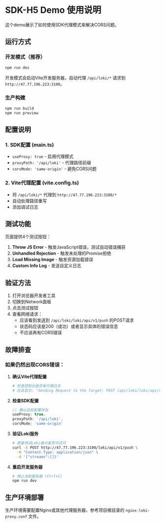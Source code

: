 # SDK-H5 Demo 使用说明

这个demo展示了如何使用SDK代理模式来解决CORS问题。

## 运行方式

### 开发模式（推荐）
```bash
npm run dev
```

开发模式会启动Vite开发服务器，自动代理 `/api/loki/*` 请求到 `http://47.77.196.223:3100`。

### 生产构建
```bash
npm run build
npm run preview
```

## 配置说明

### 1. SDK配置 (main.ts)
- `useProxy: true` - 启用代理模式
- `proxyPath: '/api/loki'` - 代理路径前缀  
- `corsMode: 'same-origin'` - 避免CORS问题

### 2. Vite代理配置 (vite.config.ts)
- 将 `/api/loki/*` 代理到 `http://47.77.196.223:3100/*`
- 自动处理路径重写
- 添加调试日志

## 测试功能

页面提供4个测试按钮：

1. **Throw JS Error** - 触发JavaScript错误，测试自动错误捕获
2. **Unhandled Rejection** - 触发未处理的Promise拒绝
3. **Load Missing Image** - 触发资源加载错误
4. **Custom Info Log** - 发送自定义日志

## 验证方法

1. 打开浏览器开发者工具
2. 切换到Network面板
3. 点击测试按钮
4. 查看网络请求：
   - 应该看到发送到 `/api/loki/loki/api/v1/push` 的POST请求
   - 状态码应该是200（成功）或者显示具体的错误信息
   - 不应该再有CORS错误

## 故障排查

### 如果仍然出现CORS错误：

1. **确认Vite代理配置**
   ```bash
   # 检查控制台是否有代理日志
   # 应该显示: "Sending Request to the Target: POST /api/loki/loki/api/v1/push"
   ```

2. **检查SDK配置**
   ```typescript
   // 确认这些配置存在
   useProxy: true,
   proxyPath: '/api/loki',
   corsMode: 'same-origin'
   ```

3. **验证Loki服务**
   ```bash
   # 直接测试Loki端点是否可访问
   curl -X POST http://47.77.196.223:3100/loki/api/v1/push \
     -H "Content-Type: application/json" \
     -d '{"streams":[]}'
   ```

4. **重启开发服务器**
   ```bash
   # 停止当前服务器 (Ctrl+C)
   npm run dev
   ```

## 生产环境部署

生产环境需要配置Nginx或其他代理服务器，参考项目根目录的 `nginx-loki-proxy.conf` 文件。
